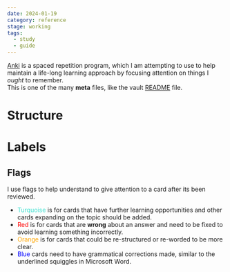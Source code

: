 ```yaml
---
date: 2024-01-19
category: reference
stage: working
tags:
  - study
  - guide
---
```


[Anki](https://apps.ankiweb.net/) is a spaced repetition program, which I am attempting to use to help maintain a life-long learning approach by focusing attention on things I *ought* to remember.  
This is one of the many __meta__ files, like the vault [README](../README.md) file.

# Structure

# Labels

## Flags

I use flags to help understand to give attention to a card after its been reviewed.

- <font color='turquoise'>Turquoise</font> is for cards that have further learning opportunities and other cards expanding on the topic should be added.
- <font color='red'>Red</font> is for cards that are **wrong** about an answer and need to be fixed to avoid learning something incorrectly.
- <font color='orange'>Orange</font> is for cards that could be re-structured or re-worded to be more clear. 
- <font color='blue'>Blue</font> cards need to have grammatical corrections made, similar to the underlined squiggles in Microsoft Word.

